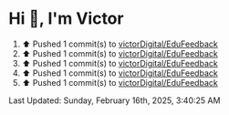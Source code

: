 <h1>Hi 👋, I'm Victor </h1>

<!--RECENT_ACTIVITY:start-->
1. ⬆️ Pushed 1 commit(s) to [victorDigital/EduFeedback](https://github.com/victorDigital/EduFeedback)<br>
2. ⬆️ Pushed 1 commit(s) to [victorDigital/EduFeedback](https://github.com/victorDigital/EduFeedback)<br>
3. ⬆️ Pushed 1 commit(s) to [victorDigital/EduFeedback](https://github.com/victorDigital/EduFeedback)<br>
4. ⬆️ Pushed 1 commit(s) to [victorDigital/EduFeedback](https://github.com/victorDigital/EduFeedback)<br>
5. ⬆️ Pushed 1 commit(s) to [victorDigital/EduFeedback](https://github.com/victorDigital/EduFeedback)<br>
<!--RECENT_ACTIVITY:end-->

<!--RECENT_ACTIVITY:last_update-->
Last Updated: Sunday, February 16th, 2025, 3:40:25 AM
<!--RECENT_ACTIVITY:last_update_end-->
